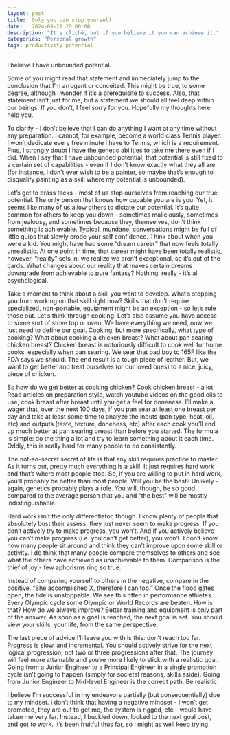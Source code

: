 ```yaml
---
layout: post
title:  Only you can stop yourself
date:   2024-08-21 20:00:00
description: "It's cliché, but if you believe it you can achieve it."
categories: "Personal growth"
tags: productivity potential
---
```


I believe I have unbounded potential.

Some of you might read that statement and immediately jump to the conclusion that I’m arrogant or conceited. This might be true, to some degree, although I wonder if it’s a prerequisite to success. Also, that statement isn’t just for me, but a statement we should all feel deep within our beings. If you don’t, I feel sorry for you. Hopefully my thoughts here help you.

To clarify - I don’t believe that I can do anything I want at any time without any preparation. I cannot, for example, become a world class Tennis player. I won’t dedicate every free minute I have to Tennis, which is a requirement. Plus, I strongly doubt I have the genetic abilities to take me there even if I did. When I say that I have unbounded potential, that potential is still fixed to a certain set of capabilities - even if I don’t know exactly what they all are (for instance, I don’t ever wish to be a painter, so maybe that’s enough to disqualify painting as a skill where my potential is unbounded).

Let’s get to brass tacks - most of us stop ourselves from reaching our true potential. The only person that knows how capable you are is you. Yet, it seems like many of us allow others to dictate our potential. It’s quite common for others to keep you down - sometimes maliciously, sometimes from jealousy, and sometimes because they, themselves, don’t think something is achievable. Typical, mundane, conversations might be full of little quips that slowly erode your self confidence. Think about when you were a kid. You might have had some “dream career” that now feels totally unrealistic. At one point in time, that career might have been totally realistic, however, “reality” sets in, we realize we aren’t exceptional, so it’s out of the cards. What changes about our reality that makes certain dreams downgrade from achievable to pure fantasy? Nothing, really - it’s all psychological.

Take a moment to think about a skill you want to develop. What’s stopping you from working on that skill right now? Skills that don’t require specialized, non-portable, equipment might be an exception - so let’s rule those out. Let’s think through cooking. Let’s also assume you have access to some sort of stove top or oven. We have everything we need, now we just need to define our goal. Cooking, but more specifically, what type of cooking? What about cooking a chicken breast? What about pan searing chicken breast? Chicken breast is notoriously difficult to cook well for home cooks, especially when pan searing. We sear that bad boy to 165F like the FDA says we should. The end result is a tough piece of leather. But, we want to get better and treat ourselves (or our loved ones) to a nice, juicy, piece of chicken.

So how do we get better at cooking chicken? Cook chicken breast - a lot. Read articles on preparation style, watch youtube videos on the good oils to use, cook breast after breast until you get a feel for doneness. I’ll make a wager that, over the next 100 days, if you pan sear at least one breast per day and take at least some time to analyze the inputs (pan type, heat, oil, etc) and outputs (taste, texture, doneness, etc) after each cook you’ll end up much better at pan searing breast than before you started. The formula is simple: do the thing a lot and try to learn something about it each time. Oddly, this is really hard for many people to do consistently.

The not-so-secret secret of life is that any skill requires practice to master. As it turns out, pretty much everything is a skill. It just requires hard work and that’s where most people stop. So, if you are willing to put in hard work, you’ll probably be better than most people. Will you be the best? Unlikely - again, genetics probably plays a role. You will, though, be so good compared to the average person that you and “the best” will be mostly indistinguishable.

Hard work isn’t the only differentiator, though. I know plenty of people that absolutely bust their assess, they just never seem to make progress. If you don’t actively try to make progress, you won’t. And if you actively believe you can’t make progress (i.e. you can’t get better), you won’t. I don’t know how many people sit around and think they can’t improve upon some skill or activity. I do think that many people compare themselves to others and see what the others have achieved as unachievable to them. Comparison is the thief of joy - few aphorisms ring so true.

Instead of comparing yourself to others in the negative, compare in the positive. “She accomplished X, therefore I can too.” Once the flood gates open, the tide is unstoppable. We see this often in performance athletes. Every Olympic cycle some Olympic or World Records are beaten. How is that? How do we always improve? Better training and equipment is only part of the answer. As soon as a goal is reached, the next goal is set. You should view your skills, your life, from the same perspective.

The last piece of advice I’ll leave you with is this: don’t reach too far. Progress is slow, and incremental. You should actively strive for the next logical progression, not two or three progressions after that. The journey will feel more attainable and you’re more likely to stick with a realistic goal. Going from a Junior Engineer to a Principal Engineer in a single promotion cycle isn’t going to happen (simply for societal reasons, skills aside). Going from Junior Engineer to Mid-level Engineer is the correct path. Be realistic.

I believe I’m successful in my endeavors partially (but consequentially) due to my mindset. I don’t think that having a negative mindset - I won’t get promoted, they are out to get me, the system is rigged, etc - would have taken me very far. Instead, I buckled down, looked to the next goal post, and got to work. It’s been fruitful thus far, so I might as well keep trying.
